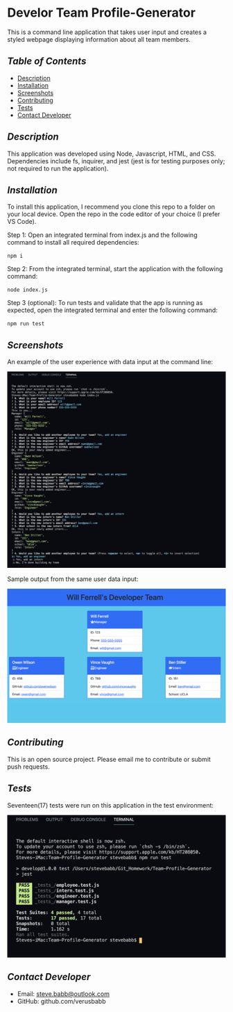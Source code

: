 # Develor Team Profile-Generator
This is a command line application that takes user input and creates a styled webpage displaying information 
about all team members.

## *Table of Contents*

- [Description](#description)
- [Installation](#installation)
- [Screenshots](#screenshots)
- [Contributing](#contributing)
- [Tests](#tests)
- [Contact Developer](#Contact_Developer)

## *Description*
This application was developed using Node, Javascript, HTML, and CSS.  Dependencies include fs, inquirer, and 
jest (jest is for testing purposes only; not required to run the application).

## *Installation*
To install this application, I recommend you clone this repo to a folder on your local device.  Open the repo
in the code editor of your choice (I prefer VS Code).  

Step 1: Open an integrated terminal from index.js and the following command to install all required dependencies:
```
npm i
```

Step 2: From the integrated terminal, start the application with the following command:
```
node index.js
```

Step 3 (optional): To run tests and validate that the app is running as expected, open the integrated terminal and enter the following command:
```
npm run test
```

## *Screenshots*

An example of the user experience with data input at the command line:

![Screenshot of HTML Output](https://github.com/verusbabb/Team-Profile-Generator/blob/main/screenshots/terminal.png)

Sample output from the same user data input:

![Screenshot of Node Input Experience](https://github.com/verusbabb/Team-Profile-Generator/blob/main/screenshots/output.png)


## *Contributing*
This is an open source project.  Please email me to contribute or submit push requests.

## *Tests*
Seventeen(17) tests were run on this application in the test environment:

![Screenshot of test results](https://github.com/verusbabb/Team-Profile-Generator/blob/main/screenshots/tests.png)

## *Contact Developer*
- Email: steve.babb@outlook.com
- GitHub: github.com/verusbabb

